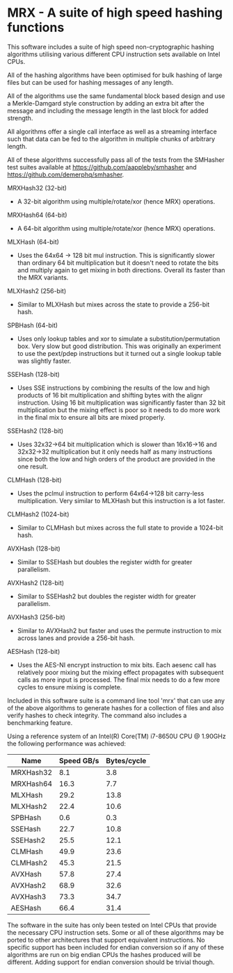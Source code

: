 # MRX - A suite of high speed hashing functions

This software includes a suite of high speed non-cryptographic hashing
algorithms utilising various different CPU instruction sets available on
Intel CPUs.

All of the hashing algorithms have been optimised for bulk hashing of large
files but can be used for hashing messages of any length.

All of the algorithms use the same fundamental block based design and use a
Merkle-Damgard style construction by adding an extra bit after the message
and including the message length in the last block for added strength.

All algorithms offer a single call interface as well as a streaming interface
such that data can be fed to the algorithm in multiple chunks of arbitrary
length.

All of these algorithms successfully pass all of the tests from the SMHasher
test suites available at https://github.com/aappleby/smhasher and
https://github.com/demerphq/smhasher.

MRXHash32 (32-bit)
  - A 32-bit algorithm using multiple/rotate/xor (hence MRX) operations.

MRXHash64 (64-bit)
  - A 64-bit algorithm using multiple/rotate/xor (hence MRX) operations.

MLXHash (64-bit)
  - Uses the 64x64 -> 128 bit mul instruction.  This is significantly slower
    than ordinary 64 bit multiplication but it doesn't need to rotate the
    bits and multiply again to get mixing in both directions.  Overall its
    faster than the MRX variants.

MLXHash2 (256-bit)
  - Similar to MLXHash but mixes across the state to provide a 256-bit hash.

SPBHash (64-bit)
  - Uses only lookup tables and xor to simulate a substitution/permutation
    box.  Very slow but good distribution.  This was originally an experiment
    to use the pext/pdep instructions but it turned out a single lookup table
    was slightly faster.

SSEHash (128-bit)
  - Uses SSE instructions by combining the results of the low and high
    products of 16 bit multiplication and shifting bytes with the alignr
    instruction.  Using 16 bit multiplication was significantly faster than
    32 bit multiplication but the mixing effect is poor so it needs to do
    more work in the final mix to ensure all bits are mixed properly.

SSEHash2 (128-bit)
  - Uses 32x32->64 bit multiplication which is slower than 16x16->16 and
    32x32->32 multiplication but it only needs half as many instructions
    since both the low and high orders of the product are provided in the
    one result.

CLMHash (128-bit)
  - Uses the pclmul instruction to perform 64x64->128 bit carry-less
    multiplication.  Very similar to MLXHash but this instruction is a lot
    faster.

CLMHash2 (1024-bit)
  - Similar to CLMHash but mixes across the full state to provide a 1024-bit
    hash.

AVXHash (128-bit)
  - Similar to SSEHash but doubles the register width for greater parallelism.

AVXHash2 (128-bit)
  - Similar to SSEHash2 but doubles the register width for greater parallelism.

AVXHash3 (256-bit)
  - Similar to AVXHash2 but faster and uses the permute instruction to mix
    across lanes and provide a 256-bit hash.

AESHash (128-bit)
  - Uses the AES-NI encrypt instruction to mix bits.  Each aesenc call has
    relatively poor mixing but the mixing effect propagates with subsequent
    calls as more input is processed.  The final mix needs to do a few more
    cycles to ensure mixing is complete.

Included in this software suite is a command line tool 'mrx' that can use
any of the above algorithms to generate hashes for a collection of files
and also verify hashes to check integrity.  The command also includes a
benchmarking feature.

Using a reference system of an Intel(R) Core(TM) i7-8650U CPU @ 1.90GHz
the following performance was achieved:

| Name      | Speed GB/s | Bytes/cycle |
|-----------|------------|-------------|
| MRXHash32 |     8.1    |     3.8     |
| MRXHash64 |    16.3    |     7.7     |
| MLXHash   |    29.2    |    13.8     |
| MLXHash2  |    22.4    |    10.6     |
| SPBHash   |     0.6    |     0.3     |
| SSEHash   |    22.7    |    10.8     |
| SSEHash2  |    25.5    |    12.1     |
| CLMHash   |    49.9    |    23.6     |
| CLMHash2  |    45.3    |    21.5     |
| AVXHash   |    57.8    |    27.4     |
| AVXHash2  |    68.9    |    32.6     |
| AVXHash3  |    73.3    |    34.7     |
| AESHash   |    66.4    |    31.4     |

The software in the suite has only been tested on Intel CPUs that provide
the necessary CPU instruction sets.  Some or all of these algorithms may be
ported to other architectures that support equivalent instructions.  No
specific support has been included for endian conversion so if any of these
algorithms are run on big endian CPUs the hashes produced will be different.
Adding support for endian conversion should be trivial though.

